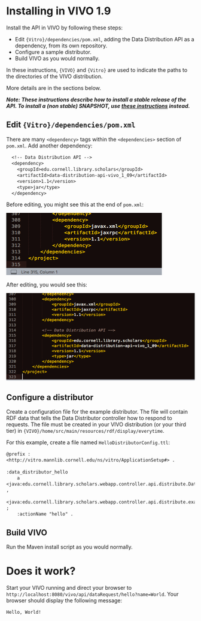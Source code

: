 # Installing in VIVO 1.9
Install the API in VIVO by following these steps:

* Edit `{Vitro}/dependencies/pom.xml`, adding the Data Distribution API as a dependency, from its own repository.
* Configure a sample distributor.
* Build VIVO as you would normally.

In these instructions, `{VIVO}` and `{Vitro}` are used to indicate the paths to the directories of the VIVO distribution. 

More details are in the sections below.

_**Note: These instructions describe how to install a stable release of the API. 
To install a (non stable) SNAPSHOT, use 
[these instructions](installing_the_latest_snapshot.html#vivo1.9) 
instead.**_

## Edit `{Vitro}/dependencies/pom.xml`

There are many `<dependency>` tags within the `<dependencies>` section of `pom.xml`. Add another dependency:

```
  <!-- Data Distribution API -->
  <dependency>
    <groupId>edu.cornell.library.scholars</groupId>
    <artifactId>data-distribution-api-vivo_1_09</artifactId>
    <version>1.1</version>
    <type>jar</type>
  </dependency>
```

Before editing, you might see this at the end of `pom.xml`:

![pom.xml before editing](images/pom_xml_vivo1.9_before.png)

After editing, you would see this:

![pom.xml after editing](images/pom_xml_vivo1.9_after_release.png)

## Configure a distributor
Create a configuration file for the example distributor. The file will contain RDF data that tells the Data Distributor controller how to respond to requests. The file must be created in your VIVO distribution (or your third tier) in `{VIVO}/home/src/main/resources/rdf/display/everytime`.

For this example, create a file named `HelloDistributorConfig.ttl`:

```
@prefix : <http://vitro.mannlib.cornell.edu/ns/vitro/ApplicationSetup#> .
  
:data_distributor_hello
    a   <java:edu.cornell.library.scholars.webapp.controller.api.distribute.DataDistributor> ,
        <java:edu.cornell.library.scholars.webapp.controller.api.distribute.examples.HelloDistributor> ;
    :actionName "hello" .
```

## Build VIVO
Run the Maven install script as you would normally.

# Does it work?
Start your VIVO running and direct your browser to `http://localhost:8080/vivo/api/dataRequest/hello?name=World`.
Your browser should display the following message:

```
Hello, World! 
```
